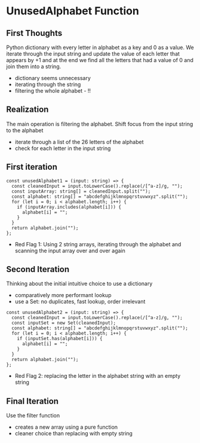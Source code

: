 # UnusedAlphabet Function

## First Thoughts

Python dictionary with every letter in alphabet as a key and 0 as a value. We iterate through the input string and update the value of each letter that appears by +1 and at the end we find all the letters that had a value of 0 and join them into a string.

- dictionary seems unnecessary
- iterating through the string
- filtering the whole alphabet - !!

## Realization

The main operation is filtering the alphabet.
Shift focus from the input string to the alphabet

- iterate through a list of the 26 letters of the alphabet
- check for each letter in the input string

## First iteration

```
const unusedAlphabet1 = (input: string) => {
  const cleanedInput = input.toLowerCase().replace(/[^a-z]/g, "");
  const inputArray: string[] = cleanedInput.split("");
  const alphabet: string[] = "abcdefghijklmnopqrstuvwxyz".split("");
  for (let i = 0; i < alphabet.length; i++) {
    if (inputArray.includes(alphabet[i])) {
      alphabet[i] = "";
    }
  }
  return alphabet.join("");
};
```

- Red Flag 1: Using 2 string arrays, iterating through the alphabet and scanning the input array over and over again

## Second Iteration

Thinking about the initial intuitive choice to use a dictionary

- comparatively more performant lookup
- use a Set: no duplicates, fast lookup, order irrelevant

```
const unusedAlphabet2 = (input: string) => {
  const cleanedInput = input.toLowerCase().replace(/[^a-z]/g, "");
  const inputSet = new Set(cleanedInput);
  const alphabet: string[] = "abcdefghijklmnopqrstuvwxyz".split("");
  for (let i = 0; i < alphabet.length; i++) {
    if (inputSet.has(alphabet[i])) {
      alphabet[i] = "";
    }
  }
  return alphabet.join("");
};
```

- Red Flag 2: replacing the letter in the alphabet string with an empty string

## Final Iteration

Use the filter function

- creates a new array using a pure function
- cleaner choice than replacing with empty string

